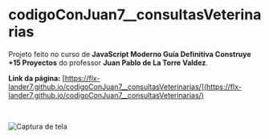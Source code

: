 # codigoConJuan7__consultasVeterinarias

Projeto feito no curso de __JavaScript Moderno Guía Definitiva Construye +15 Proyectos__ do professor __Juan Pablo de La Torre Valdez__.

__Link da página:__ [https://flx-lander7.github.io/codigoConJuan7__consultasVeterinarias/](https://flx-lander7.github.io/codigoConJuan7__consultasVeterinarias/)

<br>

![Captura de tela](https://raw.githubusercontent.com/flx-lander7/codigoConJuan7__consultasVeterinarias/main/capturaDeTela.consultasVeterinarias.png)
